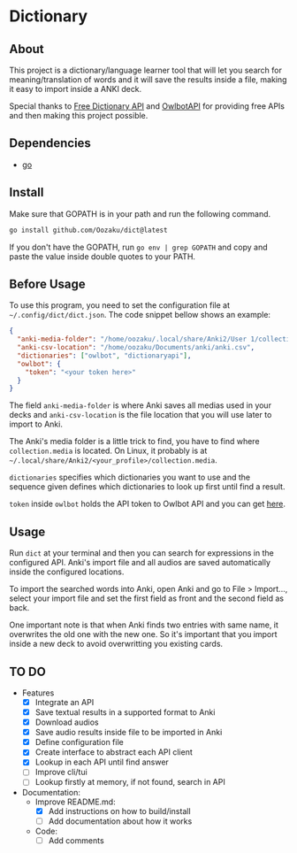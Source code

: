 # Dictionary

## About

This project is a dictionary/language learner tool that will let you search
for meaning/translation of words and it will save the results inside a file,
making it easy to import inside a ANKI deck.

Special thanks to [Free Dictionary API](https://dictionaryapi.dev/) and 
[OwlbotAPI](https://owlbot.info/) for providing free APIs and then making this
project possible.

## Dependencies

- [go](https://go.dev/doc/install)

## Install

Make sure that GOPATH is in your path and run the following command.

~~~bash
go install github.com/Oozaku/dict@latest
~~~

If you don't have the GOPATH, run `go env | grep GOPATH` and copy and paste the
value inside double quotes to your PATH.

## Before Usage

To use this program, you need to set the configuration file at
`~/.config/dict/dict.json`. The code snippet bellow shows an example:

~~~json
{
  "anki-media-folder": "/home/oozaku/.local/share/Anki2/User 1/collection.media",
  "anki-csv-location": "/home/oozaku/Documents/anki/anki.csv",
  "dictionaries": ["owlbot", "dictionaryapi"],
  "owlbot": {
    "token": "<your token here>"
  }
}
~~~

The field `anki-media-folder` is where Anki saves all medias used in your decks
and `anki-csv-location` is the file location that you will use later to import
to Anki.

The Anki's media folder is a little trick to find, you have to find where
`collection.media` is located. On Linux, it probably is at
`~/.local/share/Anki2/<your_profile>/collection.media`.

`dictionaries` specifies which dictionaries you want to use and the sequence
given defines which dictionaries to look up first until find a result.

`token` inside `owlbot` holds the API token to Owlbot API and you can get
[here](https://owlbot.info/).

## Usage

Run `dict` at your terminal and then you can search for expressions in the
configured API. Anki's import file and all audios are saved automatically inside
the configured locations.

To import the searched words into Anki, open Anki and go to File > Import...,
select your import file and set the first field as front and the second field as
back.

One important note is that when Anki finds two entries with same name, it
overwrites the old one with the new one. So it's important that you import
inside a new deck to avoid overwritting you existing cards.

## TO DO

- Features
  - [x] Integrate an API
  - [x] Save textual results in a supported format to Anki
  - [x] Download audios
  - [x] Save audio results inside file to be imported in Anki
  - [x] Define configuration file
  - [x] Create interface to abstract each API client
  - [x] Lookup in each API until find answer
  - [ ] Improve cli/tui
  - [ ] Lookup firstly at memory, if not found, search in API
- Documentation:
  - Improve README.md:
    - [x] Add instructions on how to build/install
    - [ ] Add documentation about how it works
  - Code:
    - [ ] Add comments
